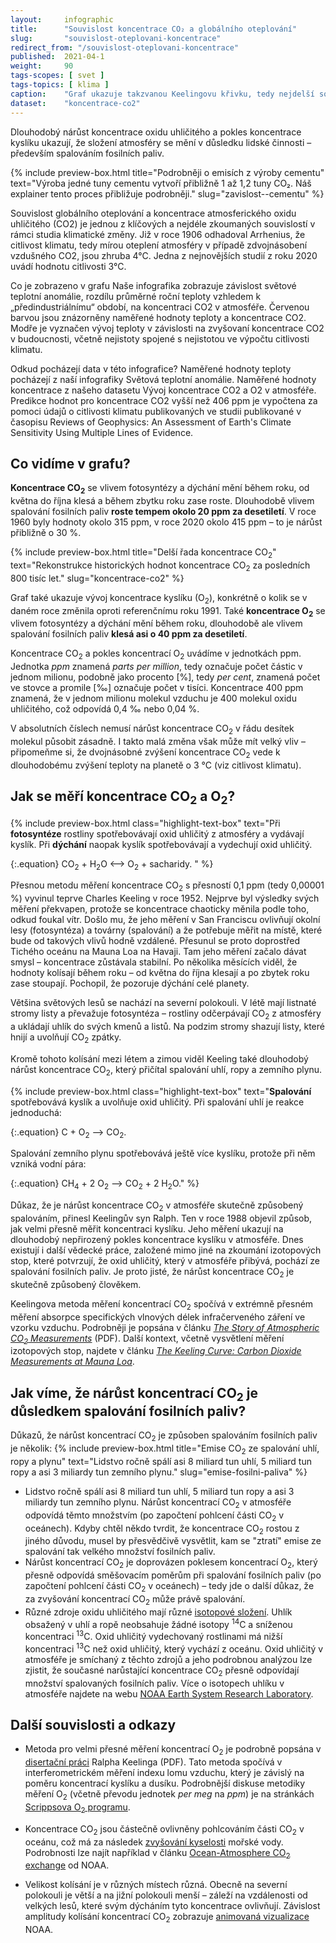```yaml
---
layout:     infographic
title:      "Souvislost koncentrace CO₂ a globálního oteplování"
slug:       "souvislost-oteplovani-koncentrace"
redirect_from: "/souvislost-oteplovani-koncentrace"
published:  2021-04-1
weight:     90
tags-scopes: [ svet ]
tags-topics: [ klima ]
caption:    "Graf ukazuje takzvanou Keelingovu křivku, tedy nejdelší souvislý záznam vývoje koncentrací CO<sub>2</sub> v atmosféře."
dataset:    "koncentrace-co2"
---
```


<p class="perex">
Dlouhodobý nárůst koncentrace oxidu uhličitého a pokles koncentrace kyslíku ukazují, že složení atmosféry se mění v důsledku lidské činnosti – především spalováním fosilních paliv.
</p>

{% include preview-box.html
    title="Podrobněji o emisích z výroby cementu"
    text="Výroba jedné tuny cementu vytvoří přibližně 1 až 1,2 tuny CO₂. Náš explainer tento proces přibližuje podrobněji."
    slug="zavislost--cementu"
%}

Souvislost globálního oteplování a koncentrace atmosferického oxidu uhličitého (CO2) je jednou z klíčových a nejdéle zkoumaných souvislostí v rámci studia klimatické změny. Již v roce 1906 odhadoval Arrhenius, že citlivost klimatu, tedy mírou oteplení atmosféry v případě zdvojnásobení vzdušného CO2, jsou zhruba 4°C. Jedna z nejnovějších studií z roku 2020 uvádí hodnotu citlivosti 3°C.


Co je zobrazeno v grafu
Naše infografika zobrazuje závislost světové teplotní anomálie, rozdílu průměrné roční teploty vzhledem k „předindustriálnímu“ období, na koncentraci CO2 v atmosféře.
Červenou barvou jsou znázorněny naměřené hodnoty teploty a koncentrace CO2.
Modře je vyznačen vývoj teploty v závislosti na zvyšovaní koncentrace CO2 v budoucnosti, včetně nejistoty spojené s nejistotou ve výpočtu citlivosti klimatu. 

Odkud pocházejí data v této infografice?
Naměřené hodnoty teploty pocházejí z naší infografiky Světová teplotní anomálie.
Naměřené hodnoty koncentrace z našeho datasetu Vývoj koncentrace CO2 a O2 v atmosféře.
Predikce hodnot pro koncentrace CO2 vyšší než 406 ppm je vypočtena za pomoci údajů o citlivosti klimatu publikovaných ve studii publikované v časopisu Reviews of Geophysics: An Assessment of Earth's Climate Sensitivity Using Multiple Lines of Evidence.



## Co vidíme v grafu?

**Koncentrace CO<sub>2</sub>** se vlivem fotosyntézy a dýchání mění během roku, od května do října klesá a během zbytku roku zase roste. Dlouhodobě vlivem spalování fosilních paliv **roste tempem okolo 20 ppm za desetiletí**. V roce 1960 byly hodnoty okolo 315 ppm, v roce 2020 okolo 415 ppm – to je nárůst přibližně o 30 %.

{% include preview-box.html
    title="Delší řada koncentrace CO<sub>2</sub>"
    text="Rekonstrukce historických hodnot koncentrace CO<sub>2</sub> za posledních 800 tisíc let."
    slug="koncentrace-co2"
%}

Graf také ukazuje vývoj koncentrace kyslíku (O<sub>2</sub>), konkrétně o kolik se v daném roce změnila oproti referenčnímu roku 1991. Také **koncentrace O<sub>2</sub>** se vlivem fotosyntézy a dýchání mění během roku, dlouhodobě ale vlivem spalování fosilních paliv **klesá asi o 40 ppm za desetiletí**.

Koncentrace CO<sub>2</sub> a pokles koncentrací O<sub>2</sub> uvádíme v jednotkách <glossary id="ppm">ppm</glossary>. Jednotka *ppm* znamená *parts per million*, tedy označuje počet částic v jednom milionu, podobně jako procento \[%], tedy *per cent*, znamená počet ve stovce a promile \[‰] označuje počet v tisíci. Koncentrace 400 ppm znamená, že v jednom milionu molekul vzduchu je 400 molekul oxidu uhličitého, což odpovídá 0,4 ‰ nebo 0,04 %.

V absolutních číslech nemusí nárůst koncentrace CO<sub>2</sub> v řádu desítek molekul působit zásadně. I takto malá změna však může mít velký vliv – připomeňme si, že dvojnásobné zvýšení koncentrace CO<sub>2</sub> vede k dlouhodobému zvýšení teploty na planetě o 3 °C (viz <glossary id="citlivost">citlivost klimatu</glossary>).

## Jak se měří koncentrace CO<sub>2</sub> a O<sub>2</sub>?

{% include preview-box.html
    class="highlight-text-box"
    text="Při **fotosyntéze** rostliny spotřebovávají oxid uhličitý z atmosféry a vydávají kyslík. Při **dýchání** naopak kyslík spotřebovávají a vydechují oxid uhličitý.

{:.equation}
CO<sub>2</sub> + H<sub>2</sub>O ⟷ O<sub>2</sub> + sacharidy.
"
%}

Přesnou metodu měření koncentrace CO<sub>2</sub> s přesností 0,1 ppm (tedy 0,00001 %) vyvinul teprve Charles Keeling v roce 1952. Nejprve byl výsledky svých měření překvapen, protože se koncentrace chaoticky měnila podle toho, odkud foukal vítr. Došlo mu, že jeho měření v San Franciscu ovlivňují okolní lesy (fotosyntéza) a továrny (spalování) a že potřebuje měřit na místě, které bude od takových vlivů hodně vzdálené. Přesunul se proto doprostřed Tichého oceánu na Mauna Loa na Havaji. Tam jeho měření začalo dávat smysl – koncentrace zůstávala stabilní. Po několika měsících viděl, že hodnoty kolísají během roku – od května do října klesají a po zbytek roku zase stoupají. Pochopil, že pozoruje dýchání celé planety.

Většina světových lesů se nachází na severní polokouli. V létě mají listnaté stromy listy a převažuje fotosyntéza – rostliny odčerpávají CO<sub>2</sub> z atmosféry a ukládají uhlík do svých kmenů a listů. Na podzim stromy shazují listy, které hnijí a uvolňují CO<sub>2</sub> zpátky.

Kromě tohoto kolísání mezi létem a zimou viděl Keeling také dlouhodobý nárůst koncentrace CO<sub>2</sub>, který přičítal spalování uhlí, ropy a zemního plynu.

{% include preview-box.html
    class="highlight-text-box"
    text="**Spalování** spotřebovává kyslík a uvolňuje oxid uhličitý. Při spalování uhlí je reakce jednoduchá:

{:.equation}
C + O<sub>2</sub> ⟶ CO<sub>2</sub>.

Spalování zemního plynu spotřebovává ještě více kyslíku, protože při něm vzniká vodní pára: 

{:.equation}
CH<sub>4</sub> + 2 O<sub>2</sub> ⟶ CO<sub>2</sub> + 2 H<sub>2</sub>O."
%}

Důkaz, že je nárůst koncentrace CO<sub>2</sub> v atmosféře skutečně způsobený spalováním, přinesl Keelingův syn Ralph. Ten v roce 1988 objevil způsob, jak velmi přesně měřit koncentraci kyslíku. Jeho měření ukazují na dlouhodobý nepřirozený pokles koncentrace kyslíku v atmosféře. Dnes existují i další vědecké práce, založené mimo jiné na zkoumání izotopových stop, které potvrzují, že oxid uhličitý, který v atmosféře přibývá, pochází ze spalování fosilních paliv. Je proto jisté, že nárůst koncentrace CO<sub>2</sub> je skutečně způsobený člověkem.

Keelingova metoda měření koncentrací CO<sub>2</sub> spočívá v extrémně přesném měření absorpce specifických vlnových délek infračerveného záření ve vzorku vzduchu. Podrobněji je popsána v článku [_The Story of Atmospheric CO<sub>2</sub> Measurements_](https://pubs.acs.org/doi/pdf/10.1021/ac1001492) (PDF). Další kontext, včetně vysvětlení měření izotopových stop, najdete v článku [_The Keeling Curve: Carbon Dioxide Measurements at Mauna Loa_](https://www.acs.org/content/acs/en/education/whatischemistry/landmarks/keeling-curve.html).

## Jak víme, že nárůst koncentrací CO<sub>2</sub> je důsledkem spalování fosilních paliv?

Důkazů, že nárůst koncentrací CO<sub>2</sub> je způsoben spalováním fosilních paliv je několik:
{% include preview-box.html
    title="Emise CO<sub>2</sub> ze spalování uhlí, ropy a plynu"
    text="Lidstvo ročně spálí asi 8 miliard tun uhlí, 5 miliard tun ropy a asi 3 miliardy tun zemního plynu."
    slug="emise-fosilni-paliva"
%}
* Lidstvo ročně spálí asi 8 miliard tun uhlí, 5 miliard tun ropy a asi 3 miliardy tun zemního plynu. Nárůst koncentrací CO<sub>2</sub> v atmosféře odpovídá těmto množstvím (po započtení pohlcení části CO<sub>2</sub> v oceánech). Kdyby chtěl někdo tvrdit, že koncentrace CO<sub>2</sub> rostou z jiného důvodu, musel by přesvědčivě vysvětlit, kam se "ztratí" emise ze spalování tak velkého množství fosilních paliv.
* Nárůst koncentrací CO<sub>2</sub> je doprovázen poklesem koncentrací O<sub>2</sub>, který přesně odpovídá směšovacím poměrům při spalování fosilních paliv (po započtení pohlcení části CO<sub>2</sub> v oceánech) – tedy jde o další důkaz, že za zvyšování koncentrací CO<sub>2</sub> může právě spalování.
* Různé zdroje oxidu uhličitého mají různé [isotopové složení](https://cs.wikipedia.org/wiki/Izotopy_uhl%C3%ADku). Uhlík obsažený v uhlí a ropě neobsahuje žádné isotopy <sup>14</sup>C a sníženou koncentraci <sup>13</sup>C. Oxid uhličitý vydechovaný rostlinami má nižší koncentraci <sup>13</sup>C než oxid uhličitý, který vychází z oceánu. Oxid uhličitý v atmosféře je smíchaný z těchto zdrojů a jeho podrobnou analýzou lze zjistit, že současné narůstající koncentrace CO<sub>2</sub> přesně odpovídají množství spalovaných fosilních paliv. Více o isotopech uhlíku v atmosféře najdete na webu [NOAA Earth System Research Laboratory](https://www.esrl.noaa.gov/gmd/outreach/isotopes/mixing.html).

## Další souvislosti a odkazy

* Metoda pro velmi přesné měření koncentrací O<sub>2</sub> je podrobně popsána v [disertační práci](http://bluemoon.ucsd.edu/publications/ralph/34_PhDthesis.pdf) Ralpha Keelinga (PDF). Tato metoda spočívá v interferometrickém měření indexu lomu vzduchu, který je závislý na poměru koncentrací kyslíku a dusíku. Podrobnější diskuse metodiky měření O<sub>2</sub> (včetně převodu jednotek *per meg* na *ppm*) je na stránkách [Scrippsova O<sub>2</sub> programu](https://scrippso2.ucsd.edu/faq.html).

* Koncentrace CO<sub>2</sub> jsou částečně ovlivněny pohlcováním části CO<sub>2</sub> v oceánu, což má za následek [zvyšování kyselosti](https://en.wikipedia.org/wiki/Ocean_acidification) mořské vody. Podrobnosti lze najít například v článku [Ocean-Atmosphere CO<sub>2</sub> exchange](https://sos.noaa.gov/datasets/ocean-atmosphere-co2-exchange/) od NOAA. 

* Velikost kolísání je v různých místech různá. Obecně na severní polokouli je větší a na jižní polokouli menší – záleží na vzdálenosti od velkých lesů, které svým dýcháním tyto koncentrace ovlivňují. Závislost amplitudy kolísání koncentrací CO<sub>2</sub> zobrazuje [animovaná vizualizace](https://www.esrl.noaa.gov/gmd/ccgg/trends/history.html) NOAA.